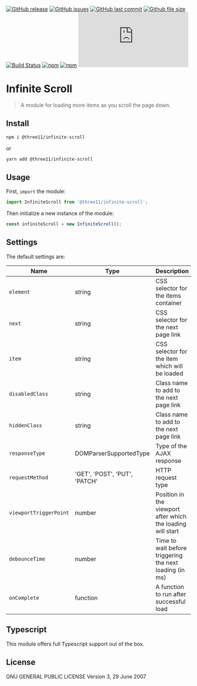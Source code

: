 [![GitHub release](https://img.shields.io/github/release/three11/infinite-scroll.svg)](https://github.com/three11/infinite-scroll/releases/latest)
[![GitHub issues](https://img.shields.io/github/issues/three11/infinite-scroll.svg)](https://github.com/three11/infinite-scroll/issues)
[![GitHub last commit](https://img.shields.io/github/last-commit/three11/infinite-scroll.svg)](https://github.com/three11/infinite-scroll/commits/master)
[![Github file size](https://img.shields.io/github/size/three11/infinite-scroll/dist/infinite-scroll.min.js.svg)](https://github.com/three11/infinite-scroll/)
[![Build Status](https://travis-ci.org/three11/infinite-scroll.svg?branch=master)](https://travis-ci.org/three11/infinite-scroll)
[![npm](https://img.shields.io/npm/dt/@three11/infinite-scroll.svg)](https://www.npmjs.com/package/@three11/infinite-scroll)
[![npm](https://img.shields.io/npm/v/@three11/infinite-scroll.svg)](https://www.npmjs.com/package/@three11/infinite-scroll)
[![Analytics](https://ga-beacon.appspot.com/UA-83446952-1/github.com/three11/infinite-scroll/README.md)](https://github.com/three11/infinite-scroll/)

# Infinite Scroll

> A module for loading more items as you scroll the page down.

## Install

```sh
npm i @three11/infinite-scroll
```

or

```sh
yarn add @three11/infinite-scroll
```

## Usage

First, `import` the module:

```javascript
import InfiniteScroll from '@three11/infinite-scroll';
```

Then initialize a new instance of the module:

```javascript
const infiniteScroll = new InfiniteScroll();
```

## Settings

The default settings are:

| Name                   | Type                          | Description                                                 | Default value          |
| ---------------------- | ----------------------------- | ----------------------------------------------------------- | ---------------------- |
| `element`              | string                        | CSS selector for the items container                        | '.js-infinite'         |
| `next`                 | string                        | CSS selector for the next page link                         | '.js-infinite\_\_next' |
| `item`                 | string                        | CSS selector for the item which will be loaded              | '.js-infinite\_\_item' |
| `disabledClass`        | string                        | Class name to add to the next page link                     | 'disabled'             |
| `hiddenClass`          | string                        | Class name to add to the next page link                     | 'hidden'               |
| `responseType`         | DOMParserSupportedType        | Type of the AJAX response                                   | 'text/html'            |
| `requestMethod`        | 'GET', 'POST', 'PUT', 'PATCH' | HTTP request type                                           | 'GET'                  |
| `viewportTriggerPoint` | number                        | Position in the viewport after which the loading will start | window.innerHeight / 2 |
| `debounceTime`         | number                        | Time to wait before triggering the next loading (in ms)     | 500                    |
| `onComplete`           | function                      | A function to run after successful load                     | null                   |

## Typescript

This module offers full Typescript support out of the box.

## License

GNU GENERAL PUBLIC LICENSE
Version 3, 29 June 2007
